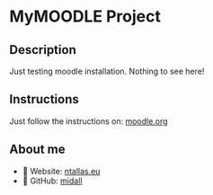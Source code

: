 # MyMOODLE Project

## Description
Just testing moodle installation. Nothing to see here!

## Instructions
Just follow the instructions on: [moodle.org](https://moodle.org/)

## About me
- :link: Website: [ntallas.eu](https://ntallas.eu)
- :link: GitHub: [midall](https://github.com/midall)